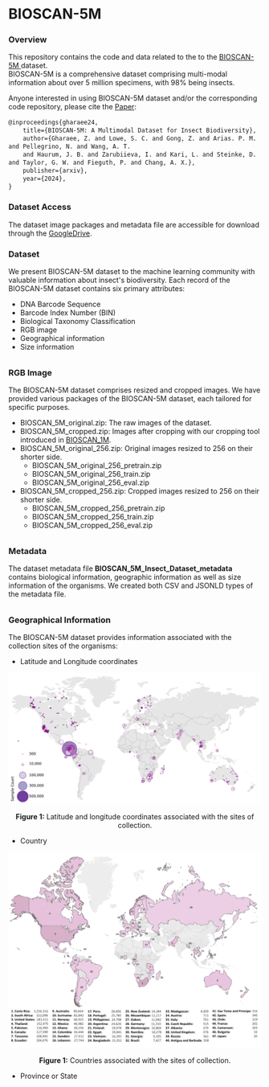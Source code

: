 # BIOSCAN-5M


##### <h3> Overview
This repository contains the code and data related to the to the [BIOSCAN-5M ](https://biodiversitygenomics.net/5M-insects/)
dataset.  
BIOSCAN-5M is a comprehensive dataset comprising multi-modal information about over 5 million specimens, with 98% being insects. 

Anyone interested in using BIOSCAN-5M dataset and/or the corresponding code repository, 
please cite the [Paper]():

```
@inproceedings{gharaee24,
    title={BIOSCAN-5M: A Multimodal Dataset for Insect Biodiversity},
    author={Gharaee, Z. and Lowe, S. C. and Gong, Z. and Arias. P. M. and Pellegrino, N. and Wang, A. T. 
    and Haurum, J. B. and Zarubiieva, I. and Kari, L. and Steinke, D. and Taylor, G. W. and Fieguth, P. and Chang, A. X.},
    publisher={arxiv},
    year={2024},
}
```
##### <h3> Dataset Access
The dataset image packages and metadata file are accessible for download through 
the [GoogleDrive](https://drive.google.com/drive/u/1/folders/1Jc57eKkeiYrnUBc9WlIp-ZS_L1bVlT-0).

##### <h3> Dataset
We present BIOSCAN-5M dataset to the machine learning community with valuable information about insect's biodiversity. 
Each record of the BIOSCAN-5M dataset contains six primary attributes:
* DNA Barcode Sequence
* Barcode Index Number (BIN)
* Biological Taxonomy Classification
* RGB image
* Geographical information 
* Size information



###### <h3> RGB Image 

The BIOSCAN-5M dataset comprises resized and cropped images.
We have provided various packages of the BIOSCAN-5M dataset, each tailored for specific purposes.

* BIOSCAN_5M_original.zip: The raw images of the dataset.
* BIOSCAN_5M_cropped.zip: Images after cropping with our cropping tool introduced in [BIOSCAN_1M](https://github.com/zahrag/BIOSCAN-1M).
* BIOSCAN_5M_original_256.zip: Original images resized to 256 on their shorter side.
  * BIOSCAN_5M_original_256_pretrain.zip
  * BIOSCAN_5M_original_256_train.zip
  * BIOSCAN_5M_original_256_eval.zip
* BIOSCAN_5M_cropped_256.zip: Cropped images resized to 256 on their shorter side.
  * BIOSCAN_5M_cropped_256_pretrain.zip
  * BIOSCAN_5M_cropped_256_train.zip
  * BIOSCAN_5M_cropped_256_eval.zip

###### <h3> Metadata 
The dataset metadata file **BIOSCAN_5M_Insect_Dataset_metadata** contains biological information, geographic information as well as 
size information of the organisms. We created both CSV and JSONLD types of the metadata file.

###### <h3> Geographical Information
The BIOSCAN-5M dataset provides information associated with the collection sites of the organisms:
* Latitude and Longitude coordinates

<div style="text-align: center;">
  <img src="BIOSCAN_images/repo_images/BIOSCAN_5M_Insect_Dataset_lat_lon_map.png" alt="Alt Text" />
  <p><b>Figure 1:</b> Latitude and longitude coordinates associated with the sites of collection.</p>
</div>

* Country
<div style="text-align: center;">
  <img src="BIOSCAN_images/repo_images/map_supplement3.png" alt="Alt Text" />
  <p><b>Figure 1:</b> Countries associated with the sites of collection.</p>
</div>

* Province or State


 

